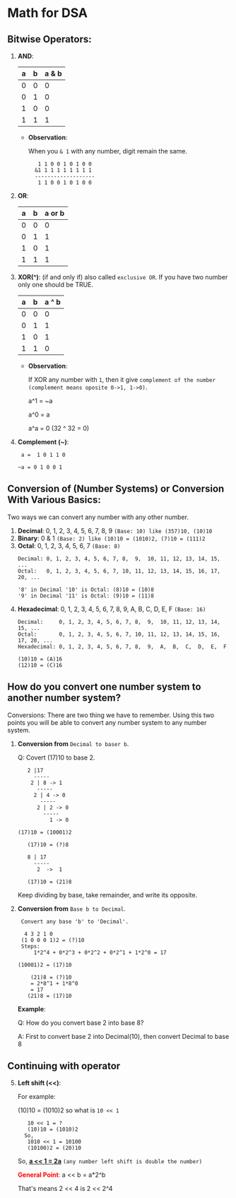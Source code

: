 # Math for DSA
## Bitwise Operators:
1. **AND**: 

    | a | b | a & b |
    |---|---|-------|
    | 0 | 0 | 0     |
    | 0 | 1 | 0     |
    | 1 | 0 | 0     |
    | 1 | 1 | 1     |
   * **Observation**:
   
     When you `& 1` with any number, digit remain the same.
     ```
        1 1 0 0 1 0 1 0 0
       &1 1 1 1 1 1 1 1 1
       -------------------
        1 1 0 0 1 0 1 0 0
     ```
2. **OR**:

    | a | b | a or b |
    |---|---|--------|
    | 0 | 0 | 0      |
    | 0 | 1 | 1      |
    | 1 | 0 | 1      |
    | 1 | 1 | 1      |
3. **XOR(^)**: (if and only if) also called `exclusive OR`. If you have two number only one should be TRUE.

    | a | b | a ^ b |
    |---|---|-------|
    | 0 | 0 | 0     |
    | 0 | 1 | 1     |
    | 1 | 0 | 1     |
    | 1 | 1 | 0     |
   * **Observation**:
   
     If XOR any number with `1`, then it give `complement of the number (complement means oposite 0->1, 1->0)`.
     
     a^1 = ~a
   
     a^0 = a
   
     a^a = 0 (32 ^ 32 = 0)
4. **Complement (~)**:
   ```
    a =  1 0 1 1 0

   ~a = 0 1 0 0 1
   ```
## Conversion of (Number Systems) or Conversion With Various Basics:
Two ways we can convert any number with any other number.
1. **Decimal**: 0, 1, 2, 3, 4, 5, 6, 7, 8, 9 `(Base: 10) like (357)10, (10)10`
2. **Binary**: 0 & 1 `(Base: 2) like (10)10 = (1010)2, (7)10 = (111)2`
3. **Octal**: 0, 1, 2, 3, 4, 5, 6, 7 `(Base: 8)`
   ```commandline
   Decimal: 0, 1, 2, 3, 4, 5, 6, 7, 8,  9,  10, 11, 12, 13, 14, 15, ...
   Octal:   0, 1, 2, 3, 4, 5, 6, 7, 10, 11, 12, 13, 14, 15, 16, 17, 20, ...
   
   '8' in Decimal '10' is Octal: (8)10 = (10)8
   '9' in Decimal '11' is Octal: (9)10 = (11)8
   ```
4. **Hexadecimal**: 0, 1, 2, 3, 4, 5, 6, 7, 8, 9, A, B, C, D, E, F `(Base: 16)`
   ```commandline
   Decimal:     0, 1, 2, 3, 4, 5, 6, 7, 8,  9,  10, 11, 12, 13, 14, 15, ...
   Octal:       0, 1, 2, 3, 4, 5, 6, 7, 10, 11, 12, 13, 14, 15, 16, 17, 20, ...
   Hexadecimal: 0, 1, 2, 3, 4, 5, 6, 7, 8,  9,  A,  B,  C,  D,  E,  F 
   
   (10)10 = (A)16
   (12)10 = (C)16
   ```
## How do you convert one number system to another number system?

Conversions: There are two thing we have to remember. Using this two points you will be able to convert any number system to any number system.
1. **Conversion from** `Decimal to baser b`.

   Q: Covert (17)10 to base 2.
   ```commandline
      2 |17
        -----
       2 | 8 -> 1
         -----
        2 | 4 -> 0
          -----
         2 | 2 -> 0
           -----
             1 -> 0
   
   (17)10 = (10001)2
   ```
   ```commandline
      (17)10 = (?)8
      
      8 | 17
        -----
         2  ->  1
   
      (17)10 = (21)8
   ```

   Keep dividing by base, take remainder, and write its opposite.
2. **Conversion from** `Base b to Decimal`.
    ```
     Convert any base 'b' to 'Decimal'.
   
      4 3 2 1 0
     (1 0 0 0 1)2 = (?)10
     Steps:
         1*2^4 + 0*2^3 + 0*2^2 + 0*2^1 + 1*2^0 = 17
     
   (10001)2 = (17)10         
    ```
   ```commandline
       (21)8 = (?)10
       = 2*8^1 + 1*8^0
       = 17
      (21)8 = (17)10
   ```
   **Example**:

   Q: How do you convert base 2 into base 8?

   A: First to convert base 2 into Decimal(10), then convert Decimal to base 8
## Continuing with operator
5. **Left shift (<<)**:

   For example:

   (10)10 = (1010)2 so what is `10 << 1`
   ```commandline
      10 << 1 = ?
      (10)10 = (1010)2
     So,
      1010 << 1 = 10100
      (10100)2 = (20)10
   ```
   So, <u>**a << 1 = 2a**</u> `(any number left shift is double the number)`
 
   <font color="red">**General Point**:</font> a << b = a*2^b

    That's means 2 << 4 is 2 << 2^4